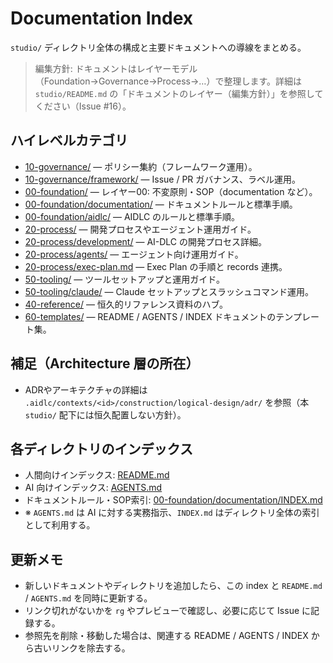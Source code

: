 # Documentation Index

`studio/` ディレクトリ全体の構成と主要ドキュメントへの導線をまとめる。

> 編集方針: ドキュメントはレイヤーモデル（Foundation→Governance→Process→…）で整理します。詳細は `studio/README.md` の「ドキュメントのレイヤー（編集方針）」を参照してください（Issue #16）。

## ハイレベルカテゴリ
- [10-governance/](10-governance/README.md) — ポリシー集約（フレームワーク運用）。
- [10-governance/framework/](10-governance/framework/README.md) — Issue / PR ガバナンス、ラベル運用。
- [00-foundation/](00-foundation/README.md) — レイヤー00: 不変原則・SOP（documentation など）。
- [00-foundation/documentation/](00-foundation/documentation/README.md) — ドキュメントルールと標準手順。
- [00-foundation/aidlc/](00-foundation/aidlc/README.md) — AIDLC のルールと標準手順。
- [20-process/](20-process/README.md) — 開発プロセスやエージェント運用ガイド。
- [20-process/development/](20-process/development/README.md) — AI-DLC の開発プロセス詳細。
- [20-process/agents/](20-process/agents/README.md) — エージェント向け運用ガイド。
- [20-process/exec-plan.md](20-process/exec-plan.md) — Exec Plan の手順と records 連携。
- [50-tooling/](50-tooling/README.md) — ツールセットアップと運用ガイド。
- [50-tooling/claude/](50-tooling/claude/README.md) — Claude セットアップとスラッシュコマンド運用。
- [40-reference/](40-reference/README.md) — 恒久的リファレンス資料のハブ。
- [60-templates/](60-templates/) — README / AGENTS / INDEX ドキュメントのテンプレート集。

## 補足（Architecture 層の所在）
- ADRやアーキテクチャの詳細は `.aidlc/contexts/<id>/construction/logical-design/adr/` を参照（本 `studio/` 配下には恒久配置しない方針）。

## 各ディレクトリのインデックス
- 人間向けインデックス: [README.md](README.md)
- AI 向けインデックス: [AGENTS.md](AGENTS.md)
- ドキュメントルール・SOP索引: [00-foundation/documentation/INDEX.md](00-foundation/documentation/INDEX.md)
- ※ `AGENTS.md` は AI に対する実務指示、`INDEX.md` はディレクトリ全体の索引として利用する。

## 更新メモ
- 新しいドキュメントやディレクトリを追加したら、この index と `README.md` / `AGENTS.md` を同時に更新する。
- リンク切れがないかを `rg` やプレビューで確認し、必要に応じて Issue に記録する。
- 参照先を削除・移動した場合は、関連する README / AGENTS / INDEX から古いリンクを除去する。

